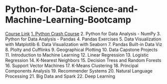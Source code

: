 # Python-for-Data-Science-and-Machine-Learning-Bootcamp
[Course Link](https://www.udemy.com/course/python-for-data-science-and-machine-learning-bootcamp/?couponCode=ST21MT61124)
[1. Python Crash Course](https://github.com/ndomah/Python-for-Data-Science-and-Machine-Learning-Bootcamp/tree/main/01-Python-Crash-Course)
2. Python for Data Analysis - NumPy
3. Python for Data Analysis - Pandas
4. Pandas Exercises
5. Data Visualization with Matplotlib
6. Data Visualization with Seaborn
7. Pandas Built-in Data Viz
8. Plolty and Cufflinks
9. Geographical Plotting
10. Data Capstone Projects
11. Introduction to Machine Learning
12. Linear Regression
13. Logistic Regression
14. K-Nearest Neighbors
15. Decision Tress and Random Forests
16. Support Vector Machines
17. K-Means Clustering
18. Principal Components Analysis
19. Recommender Systems
20. Natural Language Processing
21. Big Data and Spark
22. Deep Learning
